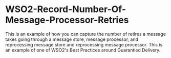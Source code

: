 # WSO2-Record-Number-Of-Message-Processor-Retries
This is an example of how you can capture the number of retires a message takes going through a message store, message processor, and reprocessing message store and reprocessing message processor. This is an example of one of WSO2's Best Practices around Guarantied Delivery.
